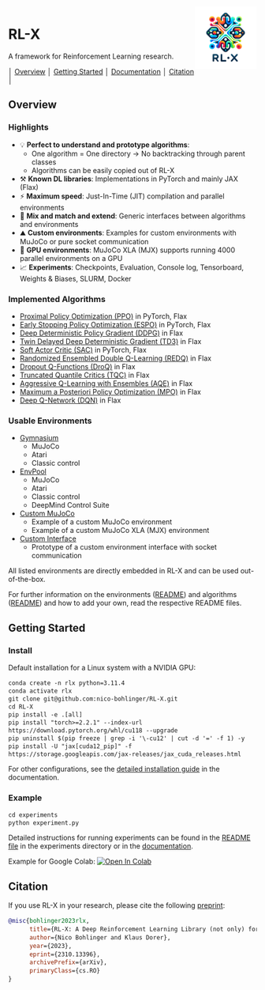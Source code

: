 <img src="docs/assets/images/logo.png" align="right" width="25%"/>


# RL-X

A framework for Reinforcement Learning research.


│ [Overview](#overview) │ [Getting Started](#getting-started) │ [Documentation](https://nico-bohlinger.github.io/RL-X/) │ [Citation](#citation) │


## Overview
### Highlights

- 💡 **Perfect to understand and prototype algorithms**:
    - One algorithm = One directory -> No backtracking through  parent classes
    - Algorithms can be easily copied out of RL-X
- ⚒️ **Known DL libraries**: Implementations in PyTorch and mainly JAX (Flax)
- ⚡ **Maximum speed**: Just-In-Time (JIT) compilation and parallel environments
- 🧪 **Mix and match and extend**: Generic interfaces between algorithms and environments
- ⛰️​ **Custom environments**: Examples for custom environments with MuJoCo or pure socket communication
- 🚀​ **GPU environments**: MuJoCo XLA (MJX) supports running 4000 parallel environments on a GPU
- 📈 **Experiments**: Checkpoints, Evaluation, Console log, Tensorboard, Weights & Biases, SLURM, Docker


### Implemented Algorithms
- [Proximal Policy Optimization (PPO)](https://github.com/nico-bohlinger/RL-X/blob/master/rl_x/algorithms/ppo) in PyTorch, Flax
- [Early Stopping Policy Optimization (ESPO)](https://github.com/nico-bohlinger/RL-X/blob/master/rl_x/algorithms/espo) in PyTorch, Flax
- [Deep Deterministic Policy Gradient (DDPG)](https://github.com/nico-bohlinger/RL-X/blob/master/rl_x/algorithms/ddpg) in Flax
- [Twin Delayed Deep Deterministic Gradient (TD3)](https://github.com/nico-bohlinger/RL-X/blob/master/rl_x/algorithms/td3) in Flax
- [Soft Actor Critic (SAC)](https://github.com/nico-bohlinger/RL-X/blob/master/rl_x/algorithms/sac) in PyTorch, Flax
- [Randomized Ensembled Double Q-Learning (REDQ)](https://github.com/nico-bohlinger/RL-X/blob/master/rl_x/algorithms/redq) in Flax
- [Dropout Q-Functions (DroQ)](https://github.com/nico-bohlinger/RL-X/blob/master/rl_x/algorithms/droq) in Flax
- [Truncated Quantile Critics (TQC)](https://github.com/nico-bohlinger/RL-X/blob/master/rl_x/algorithms/tqc) in Flax
- [Aggressive Q-Learning with Ensembles (AQE)](https://github.com/nico-bohlinger/RL-X/blob/master/rl_x/algorithms/aqe) in Flax
- [Maximum a Posteriori Policy Optimization (MPO)](https://github.com/nico-bohlinger/RL-X/blob/master/rl_x/algorithms/mpo) in Flax
- [Deep Q-Network (DQN)](https://github.com/nico-bohlinger/RL-X/blob/master/rl_x/algorithms/dqn) in Flax


### Usable Environments
- [Gymnasium](https://github.com/Farama-Foundation/Gymnasium)
    - MuJoCo
    - Atari
    - Classic control
- [EnvPool](https://github.com/sail-sg/envpool)
    - MuJoCo
    - Atari
    - Classic control
    - DeepMind Control Suite
- [Custom MuJoCo](https://github.com/nico-bohlinger/RL-X/tree/master/rl_x/environments/custom_mujoco)
    - Example of a custom MuJoCo environment
    - Example of a custom MuJoCo XLA (MJX) environment
- [Custom Interface](https://github.com/nico-bohlinger/RL-X/tree/master/rl_x/environments/custom_interface)
    - Prototype of a custom environment interface with socket communication

All listed environments are directly embedded in RL-X and can be used out-of-the-box.

For further information on the environments ([README](https://github.com/nico-bohlinger/RL-X/blob/master/rl_x/environments/README.md)) and algorithms ([README](https://github.com/nico-bohlinger/RL-X/blob/master/algorithms/README.md)) and how to add your own, read the respective README files.


## Getting Started
### Install
Default installation for a Linux system with a NVIDIA GPU:
```
conda create -n rlx python=3.11.4
conda activate rlx
git clone git@github.com:nico-bohlinger/RL-X.git
cd RL-X
pip install -e .[all]
pip install "torch>=2.2.1" --index-url https://download.pytorch.org/whl/cu118 --upgrade
pip uninstall $(pip freeze | grep -i '\-cu12' | cut -d '=' -f 1) -y
pip install -U "jax[cuda12_pip]" -f https://storage.googleapis.com/jax-releases/jax_cuda_releases.html
```
For other configurations, see the [detailed installation guide](https://nico-bohlinger.github.io/RL-X/#detailed-installation-guide) in the documentation.


### Example
```
cd experiments
python experiment.py
```
Detailed instructions for running experiments can be found in the [README file](https://github.com/nico-bohlinger/RL-X/blob/master/experiments/README.md) in the experiments directory or in the [documentation](https://nico-bohlinger.github.io/RL-X).

Example for Google Colab: [![Open In Colab](https://colab.research.google.com/assets/colab-badge.svg)](https://colab.research.google.com/github/nico-bohlinger/RL-X/blob/master/experiments/colab_experiment.ipynb)


## Citation
If you use RL-X in your research, please cite the following [preprint](https://arxiv.org/abs/2310.13396):
```bibtex
@misc{bohlinger2023rlx,
      title={RL-X: A Deep Reinforcement Learning Library (not only) for RoboCup}, 
      author={Nico Bohlinger and Klaus Dorer},
      year={2023},
      eprint={2310.13396},
      archivePrefix={arXiv},
      primaryClass={cs.RO}
}
```